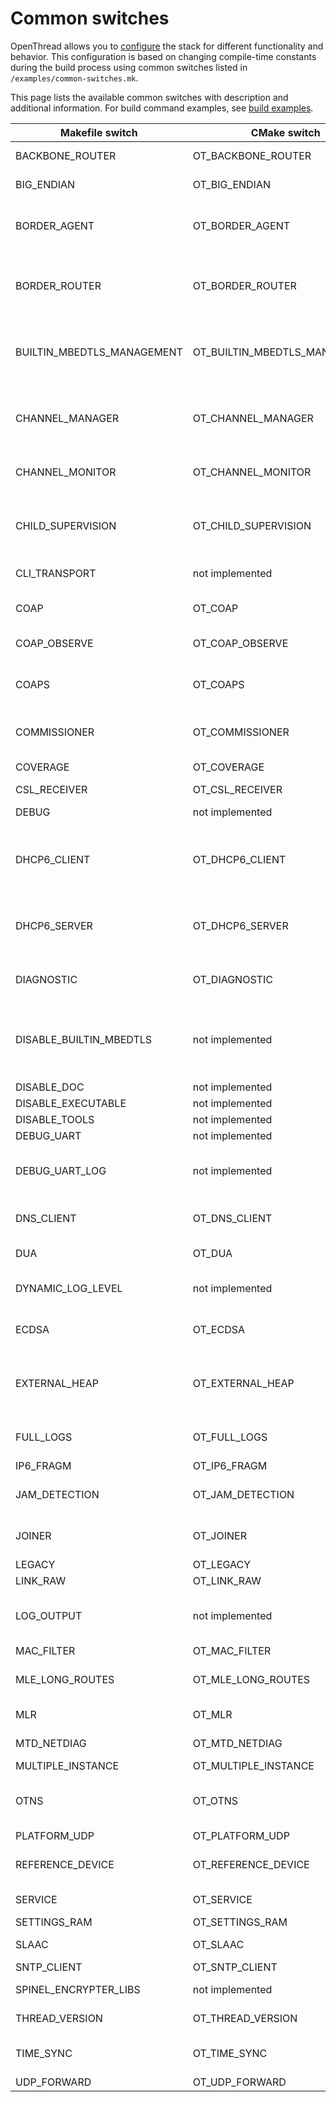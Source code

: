 ﻿# Common switches

OpenThread allows you to [configure](https://openthread.io/guides/build?hl=en#configuration) the stack for different functionality and behavior. This configuration is based on changing compile-time constants during the build process using common switches listed in `/examples/common-switches.mk`.

This page lists the available common switches with description and additional information. For build command examples, see [build examples](https://openthread.io/guides/build?hl=en#build_examples).

| Makefile switch | CMake switch | Default value | Description |
| --- | --- | --- | --- |
| BACKBONE_ROUTER | OT_BACKBONE_ROUTER | 0 | Enables Backbone Router functionality for Thread 1.2. |
| BIG_ENDIAN | OT_BIG_ENDIAN | 0 | Allows the host platform to use big-endian byte order. |
| BORDER_AGENT | OT_BORDER_AGENT | 0 | Enables support for border agent. In most cases, enable this switch if you are building On-mesh Commissioner or Border Router with External Commissioning support. |
| BORDER_ROUTER | OT_BORDER_ROUTER | 0 | Enables support for Border Router. This switch is usually combined with the BORDER_AGENT and UDP_FORWARD (or PLATFORM_UDP in case of RCP design) switches to build Border Router device. |
| BUILTIN_MBEDTLS_MANAGEMENT | OT_BUILTIN_MBEDTLS_MANAGEMENT | 0 | Enables the built-in mbedTLS management. Enable this switch if the external mbedTLS is used, but mbedTLS memory allocation and debug config should be managed internally by OpenThread. |
| CHANNEL_MANAGER | OT_CHANNEL_MANAGER | 0 | Enables support for channel manager. Enable this switch on devices that are supposed to request a Thread network channel change. This switch should be used only with an FTD build. |
| CHANNEL_MONITOR | OT_CHANNEL_MONITOR | 0 | Enables support for channel monitor. Enable this switch on devices that are supposed to determine the cleaner channels. |
| CHILD_SUPERVISION | OT_CHILD_SUPERVISION | 0 | Enables support for [child supervision](https://openthread.io/guides/build/features/child-supervision). Enable this switch on a parent or child node with custom OpenThread application that manages the supervision, checks timeout intervals, and verifies connectivity between parent and child. |
| CLI_TRANSPORT | not implemented | UART | Selects the transport of CLI. You can set this switch to UART (default) or CONSOLE. |
| COAP | OT_COAP | 0 | Enables support for the CoAP API. Enable this switch if you want to control Constrained Application Protocol communication. |
| COAP_OBSERVE | OT_COAP_OBSERVE | 0 | Enables support for CoAP Observe (RFC7641) API. |
| COAPS | OT_COAPS | 0 | Enables support for the secure CoAP API. Enable this switch if you want to control Constrained Application Protocol Secure (CoAP over DTLS) communication. |
| COMMISSIONER | OT_COMMISSIONER | 0 | Enables support for Commissioner. Enable this switch on device that is able to perform Commissioner role. |
| COVERAGE | OT_COVERAGE | 0 | Enables the generation of code-coverage instances. |
| CSL_RECEIVER | OT_CSL_RECEIVER | 0 | Enables CSL receiver feature for Thread 1.2. |
| DEBUG | not implemented | 0 | Allows building debug instance. Code optimization is disabled. |
| DHCP6_CLIENT | OT_DHCP6_CLIENT | 0 | Enables support for the DHCP6 client. The device is able to act as typical DHCP client. Enable this switch on a device that is supposed to request networking parameters from the DHCP server. |
| DHCP6_SERVER | OT_DHCP6_SERVER | 0 | Enables support for the DHCP6 server. The device is able to act as typical DHCP server. Enable this switch on a device that is supposed to provide networking parameters to devices with DHCP_CLIENT switch enabled. |
| DIAGNOSTIC | OT_DIAGNOSTIC | 0 | Enables diagnostic support. Enable this switch on a device that is tested in the factory production stage. |
| DISABLE_BUILTIN_MBEDTLS | not implemented | 0 | Disables OpenThread's mbedTLS build. Enable this switch if you do not want to use the built-in mbedTLS and you do not want to manage mbedTLS internally. Enabling this switch will disable support for such features as memory allocation and debug. |
| DISABLE_DOC | not implemented | 0 | Disables building of the documentation. |
| DISABLE_EXECUTABLE | not implemented | 0 | Disables building of executables. |
| DISABLE_TOOLS | not implemented | 0 | Disables building of tools. |
| DEBUG_UART | not implemented | 0 | Enables the Debug UART platform feature. |
| DEBUG_UART_LOG | not implemented | 0 | Enables the log output for the debug UART. Requires OPENTHREAD_CONFIG_ENABLE_DEBUG_UART to be enabled. |
| DNS_CLIENT | OT_DNS_CLIENT | 0 | Enables support for DNS client. Enable this switch on a device that sends a DNS query for AAAA (IPv6) record. |
| DUA | OT_DUA | 0 | Enables the Domain Unicast Address feature for Thread 1.2. |
| DYNAMIC_LOG_LEVEL | not implemented | 0 | Enables the dynamic [log level](https://openthread.io/reference/group/api-logging) feature. Enable this switch if OpenThread log level is required to be set at runtime. |
| ECDSA | OT_ECDSA | 0 | Enables support for Elliptic Curve Digital Signature Algorithm. Enable this switch if ECDSA digital signature is used by application. |
| EXTERNAL_HEAP | OT_EXTERNAL_HEAP | 0 | Enables support for external heap. Make sure to specify the external heap Calloc and Free functions to be used by the OpenThread stack. Enable this switch if the platform uses its own heap. |
| FULL_LOGS | OT_FULL_LOGS | 0 | Enables all log levels and regions. This switch sets the log level to OT_LOG_LEVEL_DEBG and turns on all region flags. |
| IP6_FRAGM | OT_IP6_FRAGM | 0 | Enables support for IPv6 fragmentation. |
| JAM_DETECTION | OT_JAM_DETECTION | 0 | Enables support for [Jam Detection](https://openthread.io/guides/build/features/jam-detection). Enable this switch if a device requires the ability to detect signal jamming on a specific channel. |
| JOINER | OT_JOINER | 0 | Enables [support for Joiner](https://openthread.io/reference/group/api-joiner). Enable this switch on a device that has to be commissioned to join the network. |
| LEGACY | OT_LEGACY | 0 | Enables support for legacy network. |
| LINK_RAW | OT_LINK_RAW | 0 | Enables the Link Raw service. |
| LOG_OUTPUT | not implemented | PLATFORM_DEFINED | Defines if the LOG output is to be created and where it goes. There are several options available: `NONE`, `DEBUG_UART`, `APP`, `PLATFORM_DEFINED` (default). |
| MAC_FILTER | OT_MAC_FILTER | 0 | Enables support for the MAC filter. |
| MLE_LONG_ROUTES | OT_MLE_LONG_ROUTES | 0 | Enables the MLE long routes extension. **Note: Enabling this feature breaks conformance to the Thread Specification.** |
| MLR | OT_MLR | 0 | Enables Multicast Listener Registration feature for Thread 1.2. |
| MTD_NETDIAG | OT_MTD_NETDIAG | 0 | Enables the TMF network diagnostics on MTDs. |
| MULTIPLE_INSTANCE | OT_MULTIPLE_INSTANCE | 0 | Enables multiple OpenThread instances. |
| OTNS | OT_OTNS | 0 | Enables support for [OpenThread Network Simulator](https://github.com/openthread/ot-ns). Enable this switch if you are building OpenThread for OpenThread Network Simulator. |
| PLATFORM_UDP | OT_PLATFORM_UDP | 0 | Enables platform UDP support. |
| REFERENCE_DEVICE | OT_REFERENCE_DEVICE | 0 | Enables support for Thread Test Harness reference device. Enable this switch on the reference device during certification. |
| SERVICE | OT_SERVICE | 0 | Enables support for injecting Service entries into the Thread Network Data. |
| SETTINGS_RAM | OT_SETTINGS_RAM | 0 | Enables volatile-only storage of settings. |
| SLAAC | OT_SLAAC | 1 | Enables support for adding auto-configured SLAAC addresses by OpenThread. |
| SNTP_CLIENT | OT_SNTP_CLIENT | 0 | Enables support for SNTP Client. |
| SPINEL_ENCRYPTER_LIBS | not implemented | '' | Specifies library files (absolute paths) for implementing the NCP Spinel Encrypter. |
| THREAD_VERSION | OT_THREAD_VERSION | 1.1 | Enables the chosen Thread version (1.1 / 1.2). For example, set to `1.1` for Thread 1.1. |
| TIME_SYNC | OT_TIME_SYNC | 0 | Enables the time synchronization service feature. **Note: Enabling this feature breaks conformance to the Thread Specification.** |  |
| UDP_FORWARD | OT_UDP_FORWARD | 0 | Enables support for UDP forward. | Enable this switch on the Border Router device (running on the NCP design) with External Commissioning support to service Thread Commissioner packets on the NCP side. |
